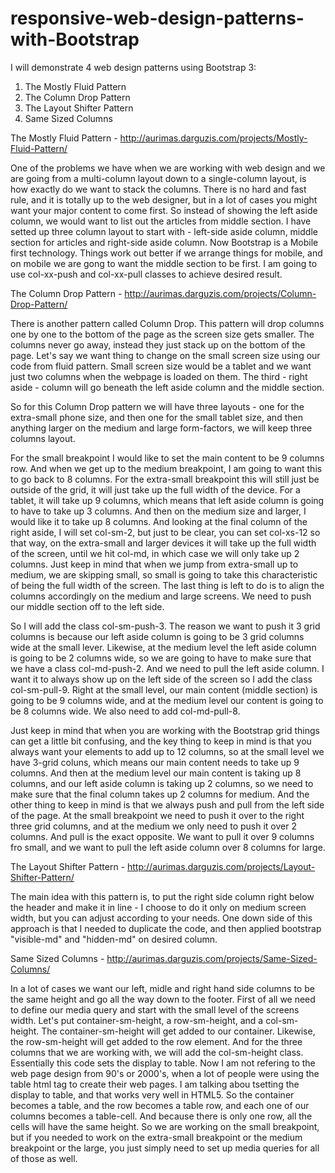 # responsive-web-design-patterns-with-Bootstrap

I will demonstrate 4 web design patterns using Bootstrap 3:

1. The Mostly Fluid Pattern
2. The Column Drop Pattern
3. The Layout Shifter Pattern
4. Same Sized Columns
 

The Mostly Fluid Pattern - http://aurimas.darguzis.com/projects/Mostly-Fluid-Pattern/ 

One of the problems we have when we are working with web design and we are going from a multi-column layout down to a single-column layout, is how exactly do we want to stack the columns. There is no hard and fast rule, and it is totally up to the web designer, but in a lot of cases you might want your major content to come first. So instead of showing the left aside column, we would want to list out the articles from middle section. I have setted up three column layout to start with - left-side aside column, middle section for articles and right-side aside column. Now Bootstrap is a Mobile first technology. Things work out better if we arrange things for mobile, and on mobile we are gong to want the middle section to be first. I am going to use col-xx-push and col-xx-pull classes to achieve desired result.

The Column Drop Pattern - http://aurimas.darguzis.com/projects/Column-Drop-Pattern/

There is another pattern called Column Drop. This pattern will drop columns one by one to the bottom of the page as the screen size gets smaller. The columns never go away, instead they just stack up on the bottom of the page. Let's say we want thing to change on the small screen size using our code from fluid pattern. Small screen size would be a tablet and we want just two columns when the webpage is loaded on them. The third - right aside - column will go beneath the left aside column and the middle section.

So for this Column Drop pattern we will have three layouts - one for the extra-small phone size, and then one for the small tablet size, and then anything larger on the medium and large form-factors, we will keep three columns layout.

For the small breakpoint I would like to set the main content to be 9 columns row. And when we get up to the medium breakpoint, I am going to want this to go back to 8 columns. For the extra-small breakpoint this will still just be outside of the grid, it will just take up the full width of the device. For a tablet, it will take up 9 columns, which means that left aside column is going to have to take up 3 columns. And then on the medium size and larger, I would like it to take up 8 columns. And looking at the final column of the right aside, I will set col-sm-2, but just to be clear, you can set col-xs-12 so that way, on the extra-small and larger devices it will take up the full width of the screen, until we hit col-md, in which case we will only take up 2 columns. Just keep in mind that when we jump from extra-small up to medium, we are skipping small, so small is going to take this characteristic of being the full width of the screen. The last thing is left to do is to align the columns accordingly on the medium and large screens. We need to push our middle section off to the left side.

So I will add the class col-sm-push-3. The reason we want to push it 3 grid columns is because our left aside column is going to be 3 grid columns wide at the small lever. Likewise, at the medium level the left aside column is going to be 2 columns wide, so we are going to have to make sure that we have a class col-md-push-2. And we need to pull the left aside column. I want it to always show up on the left side of the screen so I add the class col-sm-pull-9. Right at the small level, our main content (middle section) is going to be 9 columns wide, and at the medium level our content is going to be 8 columns wide. We also need to add col-md-pull-8.

Just keep in mind that when you are working with the Bootstrap grid things can get a little bit confusing, and the key thing to keep in mind is that you always want your elements to add up to 12 columns, so at the small level we have 3-grid coluns, which means our main content needs to take up 9 columns. And then at the medium level our main content is taking up 8 columns, and our left aside column is taking up 2 columns, so we need to make sure that the final column takes up 2 columns for medium. And the other thing to keep in mind is that we always push and pull from the left side of the page. At the small breakpoint we need to push it over to the right three grid columns, and at the medium we only need to push it over 2 columns. And pull is the exact opposite. We want to pull it over 9 columns fro small, and we want to pull the left aside column over 8 columns for large.


The Layout Shifter Pattern - http://aurimas.darguzis.com/projects/Layout-Shifter-Pattern/

The main idea with this pattern is, to put the right side column right below the header and make it in line - I choose to do it only on medium screen width, but you can adjust according to your needs. One down side of this approach is that I needed to duplicate the code, and then applied bootstrap "visible-md" and "hidden-md" on desired column.

Same Sized Columns - http://aurimas.darguzis.com/projects/Same-Sized-Columns/

In a lot of cases we want our left, midle and right hand side columns to be the same height and go all the way down to the footer. First of all we need to define our media query and start with the small level of the screens width. Let's put container-sm-height, a row-sm-height, and a col-sm-height. The container-sm-height will get added to our container. Likewise, the row-sm-height will get added to the row element. And for the three columns that we are working with, we will add the col-sm-height class. Essentially this code sets the display to table. Now I am not refering to the web page design from 90's or 2000's, when a lot of people were using the table html tag to create their web pages. I am talking abou tsetting the display to table, and that works very well in HTML5. So the container becomes a table, and the row becomes a table row, and each one of our columns becomes a table-cell. And because there is only one row, all the cells will have the same height. So we are working on the small breakpoint, but if you needed to work on the extra-small breakpoint or the medium breakpoint or the large, you just simply need to set up media queries for all of those as well.
